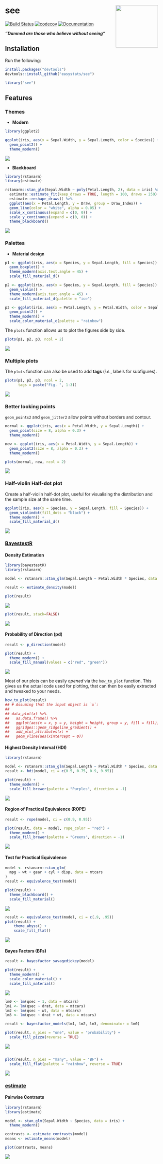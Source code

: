 
# see <img src='man/figures/logo.png' align="right" height="139" />

[![Build
Status](https://travis-ci.org/easystats/see.svg?branch=master)](https://travis-ci.org/easystats/see)
[![codecov](https://codecov.io/gh/easystats/see/branch/master/graph/badge.svg)](https://codecov.io/gh/easystats/see)
[![Documentation](https://img.shields.io/badge/documentation-see-orange.svg?colorB=E91E63)](https://easystats.github.io/see/)

***“Damned are those who believe without seeing”***

## Installation

Run the following:

``` r
install.packages("devtools")
devtools::install_github("easystats/see")
```

``` r
library("see")
```

## Features

### Themes

  - **Modern**

<!-- end list -->

``` r
library(ggplot2)

ggplot(iris, aes(x = Sepal.Width, y = Sepal.Length, color = Species)) +
  geom_point2() +
  theme_modern()
```

![](man/figures/unnamed-chunk-4-1.png)<!-- -->

  - **Blackboard**

<!-- end list -->

``` r
library(rstanarm)
library(estimate)

rstanarm::stan_glm(Sepal.Width ~ poly(Petal.Length, 2), data = iris) %>% 
  estimate::estimate_fit(keep_draws = TRUE, length = 100, draws = 250) %>% 
  estimate::reshape_draws() %>% 
  ggplot(aes(x = Petal.Length, y = Draw, group = Draw_Index)) +
  geom_line(color = "white", alpha = 0.05) +
  scale_x_continuous(expand = c(0, 0)) +
  scale_y_continuous(expand = c(0, 0)) +
  theme_blackboard() 
```

![](man/figures/unnamed-chunk-6-1.png)<!-- -->

### Palettes

  - **Material design**

<!-- end list -->

``` r
p1 <- ggplot(iris, aes(x = Species, y = Sepal.Length, fill = Species)) +
  geom_boxplot() +
  theme_modern(axis.text.angle = 45) +
  scale_fill_material_d()

p2 <- ggplot(iris, aes(x = Species, y = Sepal.Length, fill = Species)) +
  geom_violin() +
  theme_modern(axis.text.angle = 45) +
  scale_fill_material_d(palette = "ice")

p3 <- ggplot(iris, aes(x = Petal.Length, y = Petal.Width, color = Sepal.Length)) +
  geom_point2() +
  theme_modern() +
  scale_color_material_c(palette = "rainbow")
```

The `plots` function allows us to plot the figures side by side.

``` r
plots(p1, p2, p3, ncol = 2)
```

![](man/figures/unnamed-chunk-8-1.png)<!-- -->

### Multiple plots

The `plots` function can also be used to add **tags** (*i.e.*, labels
for subfigures).

``` r
plots(p1, p2, p3, ncol = 2, 
      tags = paste("Fig. ", 1:3))
```

![](man/figures/unnamed-chunk-9-1.png)<!-- -->

### Better looking points

`geom_points2` and `geom_jitter2` allow points without borders and
contour.

``` r
normal <- ggplot(iris, aes(x = Petal.Width, y = Sepal.Length)) +
  geom_point(size = 8, alpha = 0.3) +
  theme_modern()

new <- ggplot(iris, aes(x = Petal.Width, y = Sepal.Length)) +
  geom_point2(size = 8, alpha = 0.3) +
  theme_modern()

plots(normal, new, ncol = 2)
```

![](man/figures/unnamed-chunk-10-1.png)<!-- -->

### Half-violin Half-dot plot

Create a half-violin half-dot plot, useful for visualising the
distribution and the sample size at the same time.

``` r
ggplot(iris, aes(x = Species, y = Sepal.Length, fill = Species)) +
  geom_violindot(fill_dots = "black") +
  theme_modern() +
  scale_fill_material_d()
```

![](man/figures/unnamed-chunk-11-1.png)<!-- -->

### [BayestestR](https://github.com/easystats/bayestestR)

#### Density Estimation

``` r
library(bayestestR)
library(rstanarm)

model <- rstanarm::stan_glm(Sepal.Length ~ Petal.Width * Species, data = iris)

result <- estimate_density(model)

plot(result)
```

![](man/figures/unnamed-chunk-13-1.png)<!-- -->

``` r
plot(result, stack=FALSE)
```

![](man/figures/unnamed-chunk-14-1.png)<!-- -->

#### Probability of Direction (pd)

``` r
result <- p_direction(model)

plot(result) +
  theme_modern() +
  scale_fill_manual(values = c("red", "green"))
```

![](man/figures/unnamed-chunk-15-1.png)<!-- -->

Most of our plots can be easily *opened* via the `how_to_plot` function.
This gives us the actual code used for plotting, that can then be easily
extracted and tweaked to your needs.

``` r
how_to_plot(result)
## # Assuming that the input object is `x`:
## 
## data_plot(x) %>%
##   as.data.frame() %>%
##   ggplot(aes(x = x, y = y, height = height, group = y, fill = fill)) +
##   ggridges::geom_ridgeline_gradient() +
##   add_plot_attributes(x) +
##   geom_vline(aes(xintercept = 0))
```

#### Highest Density Interval (HDI)

``` r
library(rstanarm)

model <- rstanarm::stan_glm(Sepal.Length ~ Petal.Width * Species, data = iris)
result <- hdi(model, ci = c(0.5, 0.75, 0.9, 0.95))

plot(result) +
  theme_modern() +
  scale_fill_brewer(palette = "Purples", direction = -1)
```

![](man/figures/unnamed-chunk-18-1.png)<!-- -->

#### Region of Practical Equivalence (ROPE)

``` r
result <- rope(model, ci = c(0.9, 0.95))

plot(result, data = model, rope_color = "red") +
  theme_modern() +
  scale_fill_brewer(palette = "Greens", direction = -1)
```

![](man/figures/unnamed-chunk-20-1.png)<!-- -->

#### Test for Practical Equivalence

``` r
model <- rstanarm::stan_glm(
  mpg ~ wt + gear + cyl + disp, data = mtcars
)
result <- equivalence_test(model)

plot(result) +
  theme_blackboard() +
  scale_fill_material()
```

![](man/figures/unnamed-chunk-22-1.png)<!-- -->

``` r
result <- equivalence_test(model, ci = c(.9, .95))
plot(result) +
    theme_abyss() +
    scale_fill_flat()
```

![](man/figures/unnamed-chunk-23-1.png)<!-- -->

#### Bayes Factors (BFs)

``` r
result <- bayesfactor_savagedickey(model)

plot(result) +
  theme_modern() +
  scale_color_material() +
  scale_fill_material()
```

![](man/figures/unnamed-chunk-24-1.png)<!-- -->

``` r
lm0 <- lm(qsec ~ 1, data = mtcars)
lm1 <- lm(qsec ~ drat, data = mtcars)
lm2 <- lm(qsec ~ wt, data = mtcars)
lm3 <- lm(qsec ~ drat + wt, data = mtcars)

result <- bayesfactor_models(lm1, lm2, lm3, denominator = lm0)

plot(result, n_pies = "one", value = "probability") +
  scale_fill_pizza(reverse = TRUE) 
```

![](man/figures/unnamed-chunk-25-1.png)<!-- -->

``` r

plot(result, n_pies = "many", value = "BF") +
  scale_fill_flat(palette = "rainbow", reverse = TRUE)
```

![](man/figures/unnamed-chunk-25-2.png)<!-- -->

### [estimate](https://github.com/easystats/estimate)

#### Pairwise Contrasts

``` r
library(rstanarm)
library(estimate)

model <- stan_glm(Sepal.Width ~ Species, data = iris) +
  theme_modern()

contrasts <- estimate_contrasts(model)
means <- estimate_means(model)

plot(contrasts, means)
```

![](man/figures/unnamed-chunk-27-1.png)<!-- -->
